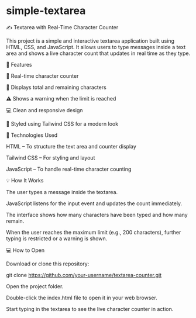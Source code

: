 # simple-textarea
✍️ Textarea with Real-Time Character Counter

This project is a simple and interactive textarea application built using HTML, CSS, and JavaScript.
It allows users to type messages inside a text area and shows a live character count that updates in real time as they type.

🚀 Features

🧮 Real-time character counter

🔢 Displays total and remaining characters

⚠️ Shows a warning when the limit is reached

💻 Clean and responsive design

🎨 Styled using Tailwind CSS for a modern look

🧰 Technologies Used

HTML – To structure the text area and counter display

Tailwind CSS – For styling and layout

JavaScript – To handle real-time character counting

💡 How It Works

The user types a message inside the textarea.

JavaScript listens for the input event and updates the count immediately.

The interface shows how many characters have been typed and how many remain.

When the user reaches the maximum limit (e.g., 200 characters), further typing is restricted or a warning is shown.

💻 How to Open

Download or clone this repository:

git clone https://github.com/your-username/textarea-counter.git


Open the project folder.

Double-click the index.html file to open it in your web browser.

Start typing in the textarea to see the live character counter in action.
